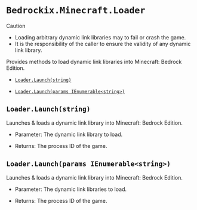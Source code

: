 # `Bedrockix.Minecraft.Loader`

> [!CAUTION]
> - Loading arbitrary dynamic link libraries may to fail or crash the game.
> - It is the responsibility of the caller to ensure the validity of any dynamic link library.

Provides methods to load dynamic link libraries into Minecraft: Bedrock Edition.

- [`Loader.Launch(string)`](#loaderlaunchstring)

- [`Loader.Launch(params IEnumerable<string>)`](#loaderlaunchparams-ienumerablestring)

## `Loader.Launch(string)`

Launches & loads a dynamic link library into Minecraft: Bedrock Edition.

- Parameter: The dynamic link library to load.

- Returns: The process ID of the game.

## `Loader.Launch(params IEnumerable<string>)`

Launches & loads a dynamic link library into Minecraft: Bedrock Edition.

- Parameter: The dynamic link libraries to load.

- Returns: The process ID of the game.
